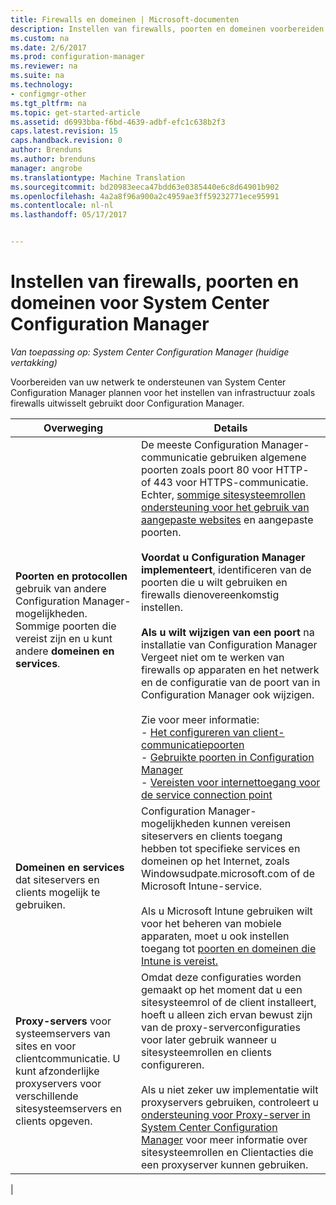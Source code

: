 ```yaml
---
title: Firewalls en domeinen | Microsoft-documenten
description: Instellen van firewalls, poorten en domeinen voorbereiden voor System Center Configuration Manager-communicatie.
ms.custom: na
ms.date: 2/6/2017
ms.prod: configuration-manager
ms.reviewer: na
ms.suite: na
ms.technology:
- configmgr-other
ms.tgt_pltfrm: na
ms.topic: get-started-article
ms.assetid: d6993bba-f6bd-4639-adbf-efc1c638b2f3
caps.latest.revision: 15
caps.handback.revision: 0
author: Brenduns
ms.author: brenduns
manager: angrobe
ms.translationtype: Machine Translation
ms.sourcegitcommit: bd20983eeca47bdd63e0385440e6c8d64901b902
ms.openlocfilehash: 4a2a8f96a900a2c4959ae3ff59232771ece95991
ms.contentlocale: nl-nl
ms.lasthandoff: 05/17/2017


---
```

# <a name="set-up-firewalls-ports-and-domains-for-system-center-configuration-manager"></a>Instellen van firewalls, poorten en domeinen voor System Center Configuration Manager

*Van toepassing op: System Center Configuration Manager (huidige vertakking)*

Voorbereiden van uw netwerk te ondersteunen van System Center Configuration Manager plannen voor het instellen van infrastructuur zoals firewalls uitwisselt gebruikt door Configuration Manager.  

|Overweging|Details|  
|-------------------|-------------|  
|**Poorten en protocollen** gebruik van andere Configuration Manager-mogelijkheden. Sommige poorten die vereist zijn en u kunt andere **domeinen en services**.|De meeste Configuration Manager-communicatie gebruiken algemene poorten zoals poort 80 voor HTTP- of 443 voor HTTPS-communicatie. Echter, [sommige sitesysteemrollen ondersteuning voor het gebruik van aangepaste websites](/sccm/core/plan-design/network/websites-for-site-system-servers) en aangepaste poorten.<br /><br /> **Voordat u Configuration Manager implementeert**, identificeren van de poorten die u wilt gebruiken en firewalls dienovereenkomstig instellen.<br /><br /> **Als u wilt wijzigen van een poort** na installatie van Configuration Manager Vergeet niet om te werken van firewalls op apparaten en het netwerk en de configuratie van de poort van in Configuration Manager ook wijzigen.<br /><br /> Zie voor meer informatie: </br>- [Het configureren van client-communicatiepoorten](../../../core/clients/deploy/configure-client-communication-ports.md) </br>- [Gebruikte poorten in Configuration Manager](../../../core/plan-design/hierarchy/ports.md) </br>- [Vereisten voor internettoegang voor de service connection point](/sccm/core/servers/deploy/configure/about-the-service-connection-point#bkmk_urls)|  
|**Domeinen en services** dat siteservers en clients mogelijk te gebruiken.|Configuration Manager-mogelijkheden kunnen vereisen siteservers en clients toegang hebben tot specifieke services en domeinen op het Internet, zoals Windowsudpate.microsoft.com of de Microsoft Intune-service.<br /><br /> Als u Microsoft Intune gebruiken wilt voor het beheren van mobiele apparaten, moet u ook instellen toegang tot [poorten en domeinen die Intune is vereist.](https://docs.microsoft.com/en-us/intune/get-started/network-infrastructure-requirements-for-microsoft-intune)|  
|**Proxy-servers** voor systeemservers van sites en voor clientcommunicatie. U kunt afzonderlijke proxyservers voor verschillende sitesysteemservers en clients opgeven.|Omdat deze configuraties worden gemaakt op het moment dat u een sitesysteemrol of de client installeert, hoeft u alleen zich ervan bewust zijn van de proxy-serverconfiguraties voor later gebruik wanneer u sitesysteemrollen en clients configureren.<br /><br /> Als u niet zeker uw implementatie wilt proxyservers gebruiken, controleert u [ondersteuning voor Proxy-server in System Center Configuration Manager](../../../core/plan-design/network/proxy-server-support.md) voor meer informatie over sitesysteemrollen en Clientacties die een proxyserver kunnen gebruiken.|   
|  


